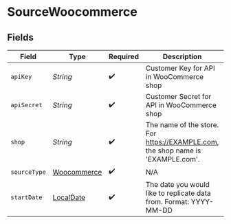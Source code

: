 # SourceWoocommerce


## Fields

| Field                                                                           | Type                                                                            | Required                                                                        | Description                                                                     | Example                                                                         |
| ------------------------------------------------------------------------------- | ------------------------------------------------------------------------------- | ------------------------------------------------------------------------------- | ------------------------------------------------------------------------------- | ------------------------------------------------------------------------------- |
| `apiKey`                                                                        | *String*                                                                        | :heavy_check_mark:                                                              | Customer Key for API in WooCommerce shop                                        |                                                                                 |
| `apiSecret`                                                                     | *String*                                                                        | :heavy_check_mark:                                                              | Customer Secret for API in WooCommerce shop                                     |                                                                                 |
| `shop`                                                                          | *String*                                                                        | :heavy_check_mark:                                                              | The name of the store. For https://EXAMPLE.com, the shop name is 'EXAMPLE.com'. |                                                                                 |
| `sourceType`                                                                    | [Woocommerce](../../models/shared/Woocommerce.md)                               | :heavy_check_mark:                                                              | N/A                                                                             |                                                                                 |
| `startDate`                                                                     | [LocalDate](https://docs.oracle.com/javase/8/docs/api/java/time/LocalDate.html) | :heavy_check_mark:                                                              | The date you would like to replicate data from. Format: YYYY-MM-DD              | 2021-01-01                                                                      |